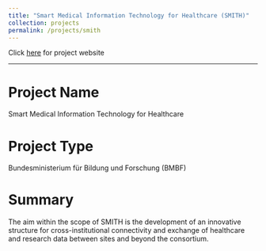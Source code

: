 ```yaml
---
title: "Smart Medical Information Technology for Healthcare (SMITH)"
collection: projects
permalink: /projects/smith
---
```


Click [here](http://www.smith.care/) for project website

---

# Project Name
Smart Medical Information Technology for Healthcare

# Project Type
Bundesministerium für Bildung und Forschung (BMBF)

# Summary
The aim within the scope of SMITH is the development of an innovative structure for cross-institutional connectivity and exchange of healthcare and research data between sites and beyond the consortium.